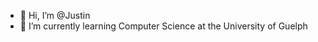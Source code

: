 - 👋 Hi, I’m @Justin
- 🌱 I’m currently learning Computer Science at the University of Guelph


<!---💞️
JustinJa2003/JustinJa2003 is a ✨ special ✨ repository because its `README.md` (this file) appears on your GitHub profile.
You can click the Preview link to take a look at your changes.
--->
